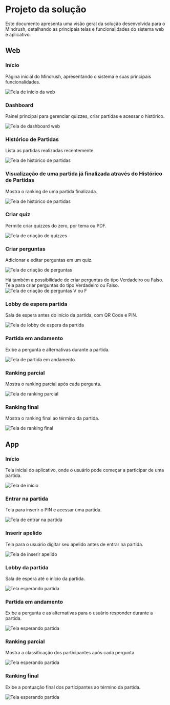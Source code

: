# Projeto da solução

Este documento apresenta uma visão geral da solução desenvolvida para o Mindrush, detalhando as principais telas e funcionalidades do sistema web e aplicativo.

## Web

### Início
Página inicial do Mindrush, apresentando o sistema e suas principais funcionalidades.

![Tela de início da web](assets/telas/web-landing-page.png "Tela de início da web")

### Dashboard 
Painel principal para gerenciar quizzes, criar partidas e acessar o histórico.

![Tela de dashboard web](assets/telas/web-home.png "Dashboard web")

### Histórico de Partidas
Lista as partidas realizadas recentemente.

![Tela de histórico de partidas](assets/telas/web-historico-partidas.png "Histórico de partidas web")

### Visualização de uma partida já finalizada através do Histórico de Partidas
Mostra o ranking de uma partida finalizada.

![Tela de histórico de partidas](assets/telas/web-historico-partida-unica.png "Histórico de partidas web")

### Criar quiz
Permite criar quizzes do zero, por tema ou PDF.

![Tela de criação de quizzes](assets/telas/web-modal-criar-quiz.png "Modal criar quiz")

### Criar perguntas
Adicionar e editar perguntas em um quiz.

![Tela de criação de perguntas](assets/telas/web-criar-pergunta.png "Criar pergunta")

Há também a possibilidade de criar perguntas do tipo Verdadeiro ou Falso.
Tela para criar perguntas do tipo Verdadeiro ou Falso.
![Tela de criação de perguntas V ou F](assets/telas/web-criar-pergunta-v-ou-f.png "Criar pergunta")

### Lobby de espera partida
Sala de espera antes do início da partida, com QR Code e PIN.

![Tela de lobby de espera da partida](assets/telas/web-lobby-partida.png "Espera da partida")

### Partida em andamento
Exibe a pergunta e alternativas durante a partida.

![Tela de partida em andamento](assets/telas/web-partida.png)

### Ranking parcial
Mostra o ranking parcial após cada pergunta.

![Tela de ranking parcial](assets/telas/web-ranking-parcial.png)

### Ranking final
Mostra o ranking final ao término da partida.

![Tela de ranking final](assets/telas/web-ranking-final.png)


## App

### Início
Tela inicial do aplicativo, onde o usuário pode começar a participar de uma partida.

![Tela de início](assets/telas/app-tela-inicial.png)

### Entrar na partida
Tela para inserir o PIN e acessar uma partida.

![Tela de entrar na partida](assets/telas/app-pin.png)

### Inserir apelido
Tela para o usuário digitar seu apelido antes de entrar na partida.

![Tela de inserir apelido](assets/telas/app-apelido.png)

### Lobby da partida
Sala de espera até o início da partida.

![Tela esperando partida](assets/telas/app-lobby.png)

### Partida em andamento
Exibe a pergunta e as alternativas para o usuário responder durante a partida.

![Tela esperando partida](assets/telas/app-partida-andamento.png)

### Ranking parcial
Mostra a classificação dos participantes após cada pergunta.

![Tela esperando partida](assets/telas/app-ranking-parcial.png)

### Ranking final
Exibe a pontuação final dos participantes ao término da partida.

![Tela esperando partida](assets/telas/app-ranking-final.png)
